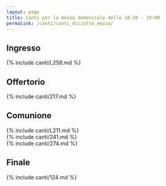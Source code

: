 ```yaml
---
layout: page
title: Canti per la messa domenicale delle 18:30 - 19:00
permalink: /canti/canti_diciotto_mezza/
---
```


## Ingresso
{% include canti/L258.md %}   

## Offertorio
{% include canti/217.md %}   

## Comunione   
{% include canti/L211.md %}   
{% include canti/241.md %}    
{% include canti/274.md %}    

## Finale
{% include canti/124.md %}   
